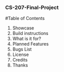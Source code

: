 ### CS-207-Final-Project

#Table of Contents
1. Showcase  
2. Build instructions
3. What is it for?
4. Planned Features  
5. Bugs List
6. License
7. Credits
8. Thanks 
